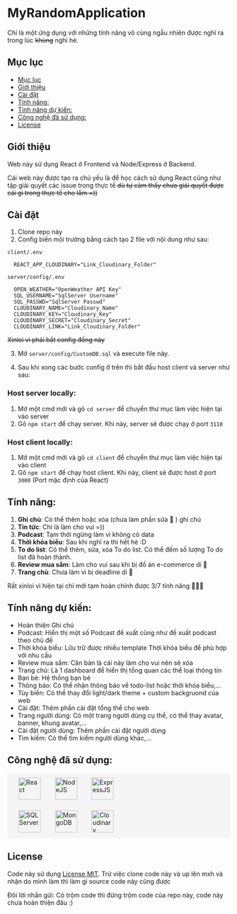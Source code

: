 # MyRandomApplication

Chỉ là một ứng dụng với những tính năng vô cùng ngẫu nhiên được nghĩ ra trong lúc ~~khùng~~ nghỉ hè.

## Mục lục

* [Mục lục](#mục-lục)
* [Giới thiệu](#giới-thiệu)
* [Cài đặt](#cài-đặt)
* [Tính năng:](#tính-năng)
* [Tính năng dự kiến:](#tính-năng-dự-kiến)
* [Công nghệ đã sử dụng:](#công-nghệ-đã-sử-dụng)
* [License](#license)

## Giới thiệu

Web này sử dụng React ở Frontend và Node/Express ở Backend.

Cái web này được tạo ra chủ yếu là để học cách sử dụng React cũng như tập giải quyết các issue trong thực tế ~~dù tự cảm
thấy chưa giải quyết được cái gì trong thực tế cho lắm =))~~

## Cài đặt

1. Clone repo này
2. Config biến môi trường bằng cách tạo 2 file với nội dung như sau:

```
client/.env

  REACT_APP_CLOUDINARY="Link_Cloudinary_Folder"
```

```
server/config/.env

  OPEN_WEATHER="OpenWeather API Key"
  SQL_USERNAME="SqlServer Username"
  SQL_PASSWD="SqlServer Passwd"
  CLOUDINARY_NAME="Cloudinary_Name"
  CLOUDINARY_KEY="Cloudinary_Key"
  CLOUDINARY_SECRET="Cloudinary_Secret"
  CLOUDINARY_LINK="Link_Cloudinary_Folder"
```

~~Xinloi vì phải bắt config đống này~~

3. Mở `server/config/CustomDB.sql` và execute file này.

4. Sau khi xong các bước config ở trên thì bắt đầu host client và server như sau:
### Host server locally:

1. Mở một cmd mới và gõ `cd server` để chuyển thư mục làm việc hiện tại vào server
2. Gõ `npm start` để chạy server. Khi này, server sẽ được chạy ở port `3110`

### Host client locally:

1. Mở một cmd mới và gõ `cd client` để chuyển thư mục làm việc hiện tại vào client
2. Gõ `npm start` để chạy host client. Khi này, client sẽ được host ở port `3000` (Port mặc định của React)

## Tính năng:

1. **Ghi chú**: Có thể thêm hoặc xóa (chưa làm phần sửa 🥲 ) ghi chú
2. **Tin tức**: Chỉ là làm cho vui =))
3. **Podcast**: Tạm thời ngừng làm vì không có data
4. **Thời khóa biểu**: Sau khi nghĩ ra thì hết hè :D
5. **To do list**: Có thể thêm, sửa, xóa To do list. Có thể đếm số lượng To do list đã hoàn thành.
6. **Review mua sắm**: Làm cho vui sau khi bị đồ án e-commerce dí 🥲
7. **Trang chủ**: Chưa làm vì bị deadline dí 🥲

Rất xinloi vì hiện tại chỉ mới tạm hoàn chỉnh được 3/7 tính năng 🥲🥲🥲

## Tính năng dự kiến:

- Hoàn thiện Ghi chú
- Podcast: Hiển thị một số Podcast đề xuất cũng như đề xuất podcast theo chủ đề
- Thời khóa biểu: Lữu trữ được nhiều template Thời khóa biểu để phù hợp với nhu cầu
- Review mua sắm: Căn bản là cái này làm cho vui nên sẽ xóa
- Trang chủ: Là 1 dashboard để hiển thị tổng quan các thể loại thông tin
- Bạn bè: Hệ thống bạn bè
- Thông báo: Có thể nhận thông báo về todo-list hoặc thời khóa biểu,...
- Tùy biến: Có thể thay đổi light/dark theme + custom backgruond của web
- Cài đặt: Thêm phần cài đặt tổng thể cho web
- Trang người dùng: Có một trang người dùng cụ thể, có thể thay avatar, banner, khung avatar,...
- Cài đặt người dùng: Thêm phần cài đặt người dùng
- Tìm kiếm: Có thể tìm kiếm người dùng khác,...

## Công nghệ đã sử dụng:

<div style="background-color: #f5f5f5; padding: 2%">
<img style="margin: auto 3%" src="https://upload.wikimedia.org/wikipedia/commons/thumb/a/a7/React-icon.svg/1200px-React-icon.svg.png" height="50" alt="React">
<img style="margin: auto 3%" src="https://upload.wikimedia.org/wikipedia/commons/d/d9/Node.js_logo.svg" height="50" alt="NodeJS">
<img style="margin: auto 3%" src="https://upload.wikimedia.org/wikipedia/commons/6/64/Expressjs.png" height="50" alt="ExpressJS">
</div>

<div style="background-color: #f5f5f5; padding: 2%">
<img style="margin: auto 3%" src="https://www.svgrepo.com/show/303229/microsoft-sql-server-logo.svg" height="50" alt="SQL Server">
<img style="margin: auto 3%" src="https://upload.wikimedia.org/wikipedia/en/thumb/5/5a/MongoDB_Fores-Green.svg/1920px-MongoDB_Fores-Green.svg.png" height="50" alt="MongoDB">
<img style="margin: auto 3%" src="https://upload.wikimedia.org/wikipedia/commons/thumb/b/b2/Cloudinary_logo.svg/1920px-Cloudinary_logo.svg.png" height="50" alt="Cloudinary">
</div>

## License

Code này sử dụng [License MIT](LICENSE.txt). Trừ việc clone code này và up lên mxh và nhận do mình làm thì làm gì source
code này cũng được

Đôi lời nhắn gửi: Có trộm code thì đừng trộm code của repo này, code này chưa hoàn thiện đâu :)